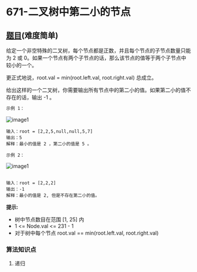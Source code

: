 # 671-二叉树中第二小的节点

## [题目](https://leetcode-cn.com/problems/second-minimum-node-in-a-binary-tree/)(难度简单)

给定一个非空特殊的二叉树，每个节点都是正数，并且每个节点的子节点数量只能为 2 或 0。如果一个节点有两个子节点的话，那么该节点的值等于两个子节点中较小的一个。

更正式地说，root.val = min(root.left.val, root.right.val) 总成立。

给出这样的一个二叉树，你需要输出所有节点中的第二小的值。如果第二小的值不存在的话，输出 -1 。

~~~markdown
示例 1：
~~~
![image1](https://assets.leetcode.com/uploads/2020/10/15/smbt1.jpg)
~~~
输入：root = [2,2,5,null,null,5,7]
输出：5
解释：最小的值是 2 ，第二小的值是 5 。

示例 2：
~~~
![image1](https://assets.leetcode.com/uploads/2020/10/15/smbt2.jpg)
~~~

输入：root = [2,2,2]
输出：-1
解释：最小的值是 2, 但是不存在第二小的值。
~~~

**提示:**
- 树中节点数目在范围 [1, 25] 内
- 1 <= Node.val <= 231 - 1
- 对于树中每个节点 root.val == min(root.left.val, root.right.val)


### 算法知识点
1. 递归
